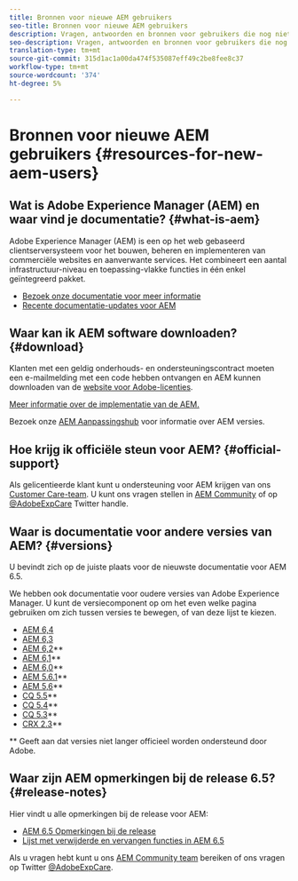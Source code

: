 ```yaml
---
title: Bronnen voor nieuwe AEM gebruikers
seo-title: Bronnen voor nieuwe AEM gebruikers
description: Vragen, antwoorden en bronnen voor gebruikers die nog niet zijn AEM
seo-description: Vragen, antwoorden en bronnen voor gebruikers die nog niet zijn AEM
translation-type: tm+mt
source-git-commit: 315d1ac1a00da474f535087eff49c2be8fee8c37
workflow-type: tm+mt
source-wordcount: '374'
ht-degree: 5%

---
```



# Bronnen voor nieuwe AEM gebruikers {#resources-for-new-aem-users}

## Wat is Adobe Experience Manager (AEM) en waar vind je documentatie? {#what-is-aem}

Adobe Experience Manager (AEM) is een op het web gebaseerd clientserversysteem voor het bouwen, beheren en implementeren van commerciële websites en aanverwante services. Het combineert een aantal infrastructuur-niveau en toepassing-vlakke functies in één enkel geïntegreerd pakket.

* [Bezoek onze documentatie voor meer informatie](/help/sites-deploying/home.md)
* [Recente documentatie-updates voor AEM](https://helpx.adobe.com/experience-manager/documentation-updates.html)

## Waar kan ik AEM software downloaden? {#download}

Klanten met een geldig onderhouds- en ondersteuningscontract moeten een e-mailmelding met een code hebben ontvangen en AEM kunnen downloaden van de [website voor Adobe-licenties](http://licensing.adobe.com/).

[Meer informatie over de implementatie van de AEM.](/help/sites-deploying/home.md)

Bezoek onze [AEM Aanpassingshub](https://helpx.adobe.com/experience-manager/aem-releases-updates.html) voor informatie over AEM versies.

## Hoe krijg ik officiële steun voor AEM? {#official-support}

Als gelicentieerde klant kunt u ondersteuning voor AEM krijgen van ons [Customer Care-team](https://helpx.adobe.com/marketing-cloud/contact-support.html). U kunt ons vragen stellen in [AEM Community](https://forums.adobe.com/community/experience-cloud/marketing-cloud/experience-manager) of op [@AdobeExpCare](https://twitter.com/adobeexpcare) Twitter handle.

## Waar is documentatie voor andere versies van AEM? {#versions}

U bevindt zich op de juiste plaats voor de nieuwste documentatie voor AEM 6.5.

We hebben ook documentatie voor oudere versies van Adobe Experience Manager. U kunt de versiecomponent op om het even welke pagina gebruiken om zich tussen versies te bewegen, of van deze lijst te kiezen.

* [AEM 6,4](https://helpx.adobe.com/nl/support/experience-manager/6-4.html)
* [AEM 6,3](https://helpx.adobe.com/nl/support/experience-manager/6-3.html)
* [AEM 6,2](https://helpx.adobe.com/nl/support/experience-manager/6-2.html)**
* [AEM 6,1](https://docs.adobe.com/docs/en/aem/6-1.html)**
* [AEM 6,0](https://docs.adobe.com/docs/en/aem/6-0.html)**
* [AEM 5.6.1](https://helpx.adobe.com/experience-manager/aem-previous-versions.html)**
* [AEM 5,6](https://helpx.adobe.com/experience-manager/aem-previous-versions.html)**
* [CQ 5.5](https://helpx.adobe.com/experience-manager/aem-previous-versions.html)**
* [CQ 5.4](https://helpx.adobe.com/experience-manager/aem-previous-versions.html)**
* [CQ 5.3](https://helpx.adobe.com/experience-manager/aem-previous-versions.html)**
* [CRX 2.3](https://helpx.adobe.com/experience-manager/aem-previous-versions.html)**

** Geeft aan dat versies niet langer officieel worden ondersteund door Adobe.

## Waar zijn AEM opmerkingen bij de release 6.5? {#release-notes}

Hier vindt u alle opmerkingen bij de release voor AEM:

* [AEM 6.5 Opmerkingen bij de release](/help/release-notes/home.md)
* [Lijst met verwijderde en vervangen functies in AEM 6.5](/help/release-notes/deprecated-removed-features.md)

Als u vragen hebt kunt u ons [AEM Community team](http://help-forums.adobe.com/content/adobeforums/en/experience-manager-forum/adobe-experience-manager.html) bereiken of ons vragen op Twitter [@AdobeExpCare](https://twitter.com/adobeexpcare).
